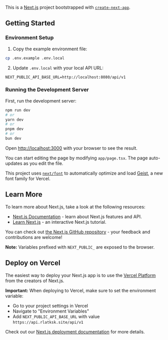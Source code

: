 This is a [Next.js](https://nextjs.org) project bootstrapped with [`create-next-app`](https://nextjs.org/docs/app/api-reference/cli/create-next-app).

## Getting Started

### Environment Setup

1. Copy the example environment file:
```bash
cp .env.example .env.local
```

2. Update `.env.local` with your local API URL:
```
NEXT_PUBLIC_API_BASE_URL=http://localhost:8080/api/v1
```

### Running the Development Server

First, run the development server:

```bash
npm run dev
# or
yarn dev
# or
pnpm dev
# or
bun dev
```

Open [http://localhost:3000](http://localhost:3000) with your browser to see the result.

You can start editing the page by modifying `app/page.tsx`. The page auto-updates as you edit the file.

This project uses [`next/font`](https://nextjs.org/docs/app/building-your-application/optimizing/fonts) to automatically optimize and load [Geist](https://vercel.com/font), a new font family for Vercel.

## Learn More

To learn more about Next.js, take a look at the following resources:

- [Next.js Documentation](https://nextjs.org/docs) - learn about Next.js features and API.
- [Learn Next.js](https://nextjs.org/learn) - an interactive Next.js tutorial.

You can check out [the Next.js GitHub repository](https://github.com/vercel/next.js) - your feedback and contributions are welcome!

**Note:** Variables prefixed with `NEXT_PUBLIC_` are exposed to the browser.

## Deploy on Vercel

The easiest way to deploy your Next.js app is to use the [Vercel Platform](https://vercel.com/new?utm_medium=default-template&filter=next.js&utm_source=create-next-app&utm_campaign=create-next-app-readme) from the creators of Next.js.

**Important:** When deploying to Vercel, make sure to set the environment variable:
- Go to your project settings in Vercel
- Navigate to "Environment Variables"
- Add `NEXT_PUBLIC_API_BASE_URL` with value `https://api.rlatksk.site/api/v1`

Check out our [Next.js deployment documentation](https://nextjs.org/docs/app/building-your-application/deploying) for more details.

